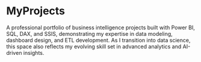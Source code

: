 # MyProjects
A professional portfolio of business intelligence projects built with Power BI, SQL, DAX, and SSIS, demonstrating my expertise in data modeling, dashboard design, and ETL development. As I transition into data science, this space also reflects my evolving skill set in advanced analytics and AI-driven insights.
